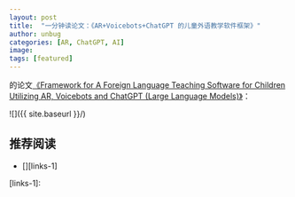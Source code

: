 ```yaml
---
layout: post
title:  "一分钟读论文：《AR+Voicebots+ChatGPT 的儿童外语教学软件框架》"
author: unbug
categories: [AR, ChatGPT, AI]
image: 
tags: [featured]
---
```

的论文[《Framework for A Foreign Language Teaching Software for Children Utilizing AR, Voicebots and ChatGPT (Large Language Models)》][paper1-url]：

![]({{ site.baseurl }}/)

<!--
<p><iframe style="width:100%;" height="315" src="https://arxiv.org/pdf/2112.10165.pdf" frameborder="0" allowfullscreen></iframe></p>


|                                       |                                       |
|:-------------------------------------:|:-------------------------------------:|
|![img1]({{ site.baseurl }}/)| ![img2]({{ site.baseurl }}/) |
-->


## 推荐阅读
- [][links-1]


[paper1-url]: https://dergipark.org.tr/en/download/article-file/2864638
[links-1]: 